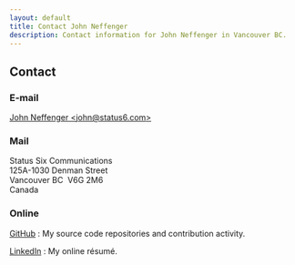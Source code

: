```yaml
---
layout: default
title: Contact John Neffenger
description: Contact information for John Neffenger in Vancouver BC.
---
```


## Contact

### E-mail

[John Neffenger &lt;john@status6.com&gt;][email]

### Mail

Status Six Communications  
125A-1030 Denman Street  
Vancouver BC&nbsp;&nbsp;V6G 2M6  
Canada

### Online

[GitHub][github]
: My source code repositories and contribution activity.

[LinkedIn][linkedin]
: My online résumé.

[email]: mailto:john@status6.com "Write to John Neffenger"
[github]: https://github.com/jgneff "John Neffenger on GitHub"
[linkedin]: https://www.linkedin.com/in/jgneff "John Neffenger on LinkedIn"
